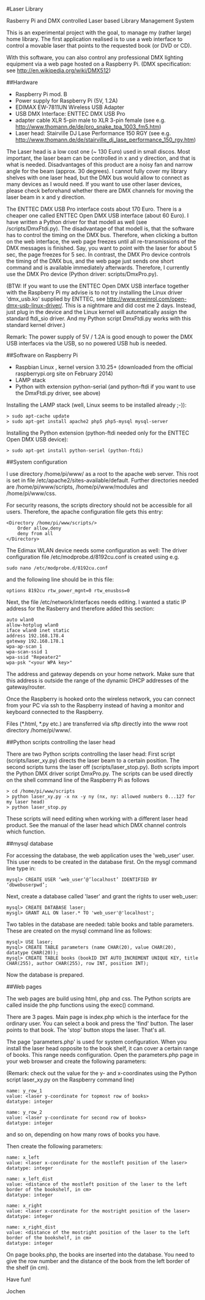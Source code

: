 #Laser Library

Rasberry Pi and DMX controlled Laser based Library Management System


This is an experimental project with the goal, to manage my (rather large) home library. The first application realised is to use a web interface to control a movable laser that points to the requested book (or DVD or CD).

With this software, you can also control any professional DMX lighting equipment via a web page hosted on a Raspberry Pi. (DMX specification: see http://en.wikipedia.org/wiki/DMX512)

##Hardware

* Raspberry Pi mod. B
* Power supply for Raspberry Pi (5V, 1.2A)
* EDIMAX EW-7811UN Wireless USB Adapter
* USB DMX Interface: ENTTEC DMX USB Pro
* adapter cable XLR 5-pin male to XLR 3-pin female (see e.g. http://www.thomann.de/de/pro_snake_tpa_1003_fm5.htm)
* Laser head: Stairville DJ Lase Performance 150 RGY (see e.g. http://www.thomann.de/de/stairville_dj_lase_performance_150_rgy.htm)

The Laser head is a low cost one (~ 130 Euro) used in small discos. Most important, the laser beam can be controlled in x and y direction, and that is what is needed. Disadvantages of this product are a noisy fan and narrow angle for the beam (approx. 30 degrees). I cannot fully cover my library shelves with one laser head, but the DMX bus would allow to connect as many devices as I would need. If you want to use other laser devices, please check beforehand whether there are DMX channels for moving the laser beam in x and y direction.

The ENTTEC DMX USB Pro interface costs about 170 Euro. There is a cheaper one called ENTTEC Open DMX USB interface (about 60 Euro). I have written a Python driver for that modell as well (see /scripts/DmxFtdi.py). The disadvantage of that modell is, that the software has to control the timing on the DMX bus. Therefore, when clicking a button on the web interface, the web page freezes until all re-transmissions of the DMX messages is finished. Say, you want to point with the laser for about 5 sec, the page freezes for 5 sec. In contrast, the DMX Pro device controls the timing of the DMX bus, and the web page just sends one short command and is available immediately afterwards. Therefore, I currently use the DMX Pro device (Python driver: scripts/DmxPro.py).

(BTW: If you want to use the  ENTTEC Open DMX USB interface together with the Raspberry Pi my advise is to not try installing the Linux driver 'dmx_usb.ko' supplied by ENTTEC, see http://www.erwinrol.com/open-dmx-usb-linux-driver/. This is a nightmare and did cost me 2 days. Instead, just plug in the device and the Linux kernel will automatically assign the standard ftdi_sio driver. And my Python script DmxFtdi.py works with this standard kernel driver.)

Remark: The power supply of 5V / 1.2A is good enough to power the DMX USB interfaces via the USB, so no powered USB hub is needed.

##Software on Raspberry Pi

* Raspbian Linux , kernel version 3.10.25+ (downloaded from the official raspberrypi.org site on February 2014)
* LAMP stack
* Python with extension python-serial (and python-ftdi if you want to use the DmxFtdi.py driver, see above)

Installing the LAMP stack (well, Linux seems to be installed already ;-)):

    > sudo apt-cache update
    > sudo apt-get install apache2 php5 php5-mysql mysql-server

Installing the Python extension (python-ftdi needed only for the ENTTEC Open DMX USB device):

    > sudo apt-get install python-seriel (python-ftdi)

##System configuration

I use directory /home/pi/www/ as a root to the apache web server. This root is set in file /etc/apache2/sites-available/default. Further directories needed are /home/pi/www/scripts, /home/pi/www/modules and /home/pi/www/css.

For security reasons, the scripts directory should not be accessible for all users. Therefore, the apache configuration file gets this entry:

    <Directory /home/pi/www/scripts/>
        Order allow,deny
        deny from all
    </Directory>

The Edimax WLAN device needs some configuration as well: The driver configuration file /etc/modprobe.d/8192cu.conf is created using e.g. 

    sudo nano /etc/modprobe.d/8192cu.conf
    
and the following line should be in this file:

    options 8192cu rtw_power_mgnt=0 rtw_enusbss=0

Next, the file /etc/network/interfaces needs editing. I wanted a static IP address for the Rasberry and therefore added this section:

    auto wlan0
    allow-hotplug wlan0
    iface wlan0 inet static
    address 192.168.178.4
    gateway 192.168.178.1
    wpa-ap-scan 1
    wpa-scan-ssid 1
    wpa-ssid "Repeater2"
    wpa-psk "<your WPA key>"

The address and gateway depends on your home network. Make sure that this address is outside the range of the dynamic DHCP addresses of the gateway/router.

Once the Raspberry is hooked onto the wireless network, you can connect from your PC via ssh to the Raspberry instead of having a monitor and keyboard connected to the Raspberry.

Files (*.html, *.py etc.) are transferred via sftp directly into the www root directory /home/pi/www/.

##Python scripts controlling the laser head

There are two Python scripts controlling the laser head: First script (scripts/laser_xy.py) directs the laser beam to a certain position. The second scripts turns the laser off (scripts/laser_stop.py). Both scripts import the Python DMX driver script DmxPro.py. The scripts can be used directly on the shell command line of the Raspberry Pi as follows

    > cd /home/pi/www/scripts
    > python laser_xy.py -x nx -y ny (nx, ny: allowed numbers 0...127 for my laser head)
    > python laser_stop.py

These scripts will need editing when working with a different laser head product. See the manual of the laser head which DMX channel controls which function.

##mysql database

For accessing the database, the web application uses the 'web_user' user. This user needs to be created in the database first. On the mysgl command line type in:

    mysql> CREATE USER ‘web_user’@’localhost’ IDENTIFIED BY ‘dbwebuserpwd’;

Next, create a database called 'laser' and grant the rights to user web_user:

    mysql> CREATE DATABASE laser;
    mysgl> GRANT ALL ON laser.* TO 'web_user'@'localhost';

Two tables in the database are needed: table books and table parameters. These are created on the mysql command line as follows:

    mysql> USE laser;
    mysql> CREATE TABLE parameters (name CHAR(20), value CHAR(20), datatype CHAR(20));
    mysql> CREATE TABLE books (bookID INT AUTO_INCREMENT UNIQUE KEY, title CHAR(255), author CHAR(255), row INT, position INT);
    

Now the database is prepared.

##Web pages

The web pages are build using html, php and css. The Python scripts are called inside the php functions using the exec() command.

There are 3 pages. Main page is index.php which is the interface for the ordinary user. You can select a book and press the 'find' button. The laser points to that book. The 'stop' button stops the laser. That's all.

The page 'parameters.php' is used for system configuration. When you install the laser head opposite to the book shelf, it can cover a certain range of books. This range needs configuration. Open the parameters.php page in your web browser and create the following parameters:

(Remark: check out the value for the y- and x-coordinates using the Python script laser_xy.py on the Raspberry command line)

    name: y_row_1
    value: <laser y-coordinate for topmost row of books>
    datatype: integer

    name: y_row_2
    value: <laser y-coordinate for second row of books>
    datatype: integer

and so on, depending on how many rows of books you have.

Then create the following parameters:

    name: x_left
    value: <laser x-coordinate for the mostleft position of the laser>
    datatype: integer

    name: x_left_dist
    value: <distance of the mostleft position of the laser to the left border of the bookshelf, in cm>
    datatype: integer

    name: x_right
    value: <laser x-coordinate for the mostright position of the laser>
    datatype: integer

    name: x_right_dist
    value: <distance of the mostright position of the laser to the left border of the bookshelf, in cm>
    datatype: integer

On page books.php, the books are inserted into the database. You need to give the row number and the distance of the book from the left border of the shelf (in cm).

Have fun!

Jochen
